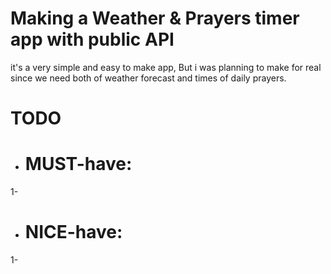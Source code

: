 # Making a Weather & Prayers timer app with public API

it's a very simple and easy to make app, But i was planning to make for real since we need both of weather forecast and times of daily prayers.

# TODO

- # MUST-have:
1- 

- # NICE-have:
1- 
